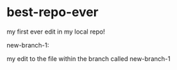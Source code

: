 # best-repo-ever

my first ever edit in my local repo!

new-branch-1:

my edit to the file within the branch called new-branch-1
